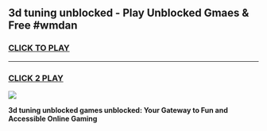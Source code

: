 
## 3d tuning unblocked - Play Unblocked Gmaes & Free #wmdan
<h3>
<a href="https://news.freeplayer.one?title=3d_tuning_unblocked&ref=24F">CLICK TO PLAY</a></h3>
<hr>

<h3>
<a href="https://news.freeplayer.one?title=3d_tuning_unblocked&ref=24F">CLICK 2 PLAY</a>
  
</h3>

<a href="https://news.freeplayer.one?title=3d_tuning_unblocked&ref=24F/"><img src="https://clearcache.store/games.png"></a>


**3d tuning unblocked games unblocked: Your Gateway to Fun and Accessible Online Gaming**
